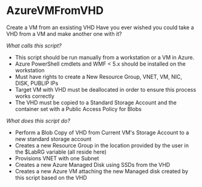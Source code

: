 # AzureVMFromVHD
Create a VM from an exsisting VHD
Have you ever wished you could take a VHD from a VM and make another one with it?

*What calls this script?*
 - This script should be run manually from a workstation or a VM in Azure.
 - Azure PowerShell cmdlets and WMF < 5.x should be installed on the workstation
 - Must have rights to create a New Resource Group, VNET, VM, NIC, DISK, PUBLIP IPs
 - Target VM with VHD must be deallocated in order to ensure this process works correctly
 - The VHD must be copied to a Standard Storage Account and the container set with a Public Access Policy for Blobs

*What does this script do?*
 - Perform a Blob Copy of VHD from Current VM's Storage Account to a new standard storage account
 - Creates a new Resource Group in the location provided by the user in the $LabRG variable (all reside here)
 - Provisions VNET with one Subnet
 - Creates a new Azure Managed Disk using SSDs from the VHD
 - Creates a new Azure VM attaching the new Managed disk created by this script based on the VHD
